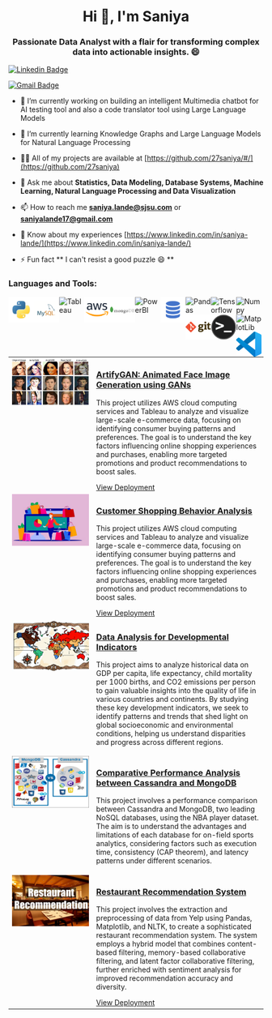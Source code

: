 <h1 align="center">Hi 👋, I'm Saniya</h1>
<h3 align="center">Passionate Data Analyst with a flair for transforming complex data into actionable insights. 😄
</h3>

[![Linkedin Badge](https://img.shields.io/badge/LinkedIn-0077B5?style=for-the-badge&logo=linkedin&logoColor=white&link=https://www.linkedin.com/in/saniya-lande/)](https://www.linkedin.com/in/saniya-lande/)

[![Gmail Badge](https://img.shields.io/badge/Gmail-D14836?style=for-the-badge&logo=gmail&logoColor=white&link=mailto:saniya.lande@sjsu.edu)](mailto:saniya.lande@sjsu.edu) 


- 🔭 I’m currently working on building an intelligent Multimedia chatbot for AI testing tool and also a code translator tool using Large Language Models

- 🌱 I’m currently learning Knowledge Graphs and Large Language Models for Natural Language Processing

- 👨‍💻 All of my projects are available at [https://github.com/27saniya/#/](https://github.com/27saniya)

- 💬 Ask me about **Statistics, Data Modeling, Database Systems, Machine Learning, Natural Language Processing and Data Visualization**

- 📫 How to reach me **saniya.lande@sjsu.com** or **saniyalande17@gmail.com**

- 📄 Know about my experiences [https://www.linkedin.com/in/saniya-lande/](https://www.linkedin.com/in/saniya-lande/)

- ⚡ Fun fact ** I can't resist a good puzzle 😄 **

### Languages and Tools: 
<img align="left" alt="python" width="50px" src="https://raw.githubusercontent.com/github/explore/80688e429a7d4ef2fca1e82350fe8e3517d3494d/topics/python/python.png" />
<img align="left" alt="MySQL" width="50px" src="https://raw.githubusercontent.com/github/explore/80688e429a7d4ef2fca1e82350fe8e3517d3494d/topics/mysql/mysql.png" />
<img align="left" alt="Tableau" width="50px" src="https://user-images.githubusercontent.com/32903323/43256817-e40da78a-90c5-11e8-9c84-9471549a1259.png" />
<img align="left" alt="AWS" width="50px" src="https://raw.githubusercontent.com/github/explore/80688e429a7d4ef2fca1e82350fe8e3517d3494d/topics/aws/aws.png" />
<img align="left" alt="MongoDB" width="50px" src="https://raw.githubusercontent.com/github/explore/80688e429a7d4ef2fca1e82350fe8e3517d3494d/topics/mongodb/mongodb.png" />
<img align="left" alt="PowerBI" width="50px" src="https://cdn.windowsreport.com/wp-content/uploads/2019/07/Fix-power-bi-cant-find-app.jpg" />
<img align="left" alt="SQL" width="50px" src="https://raw.githubusercontent.com/github/explore/80688e429a7d4ef2fca1e82350fe8e3517d3494d/topics/sql/sql.png" />
<img align="left" alt="Pandas" width="50px" src="https://avatars.githubusercontent.com/u/21206976?s=200&v=4" />
<img align="left" alt="Tensorflow" width="50px" src="https://www.vectorlogo.zone/logos/tensorflow/tensorflow-icon.svg" />
<img align="left" alt="Numpy" width="50px" src="https://user-images.githubusercontent.com/67586773/105040771-43887300-5a88-11eb-9f01-bee100b9ef22.png" />
<img align="left" alt="Git" width="50px" src="https://raw.githubusercontent.com/github/explore/80688e429a7d4ef2fca1e82350fe8e3517d3494d/topics/git/git.png" />
<img align="left" alt="Terminal" width="50px" src="https://raw.githubusercontent.com/github/explore/80688e429a7d4ef2fca1e82350fe8e3517d3494d/topics/terminal/terminal.png" />
<img align="left" alt="MatplotLib" width="50px" src="https://user-images.githubusercontent.com/67586773/105040771-43887300-5a88-11eb-9f01-bee100b9ef22.png" />
<img align="left" alt="Visual Studio Code" width="50px" src="https://raw.githubusercontent.com/github/explore/80688e429a7d4ef2fca1e82350fe8e3517d3494d/topics/visual-studio-code/visual-studio-code.png" />

<br>
<br>
<p></p>

<table>
  <tr>
    <td width="33%" valign="top">
      <a href="https://github.com/27saniya/Customer-Shopping-Behavior-Analysis" target="_blank" rel="noreferrer noopener">
        <img src="https://github.com/27saniya/27saniya/blob/main/assets/cartoon%20(3).jpg" alt="Project Image" width="100%" height = '100%'/>
      </a>
    </td>
    <td>
      <h3><a href="https://github.com/27saniya/ArtfyGAN">ArtifyGAN: Animated Face Image Generation using GANs</a></h3>
      <p>This project utilizes AWS cloud computing services and Tableau to analyze and visualize large-scale e-commerce data, focusing on identifying consumer buying patterns and preferences. The goal is to understand the key factors influencing online shopping experiences and purchases, enabling more targeted promotions and product recommendations to boost sales.</p>
      <a href="https://public.tableau.com/app/profile/saniya8270/viz/CustomerShoppingbehaviorAnalysis/CustomerShoppingBehaviorAnalysis" target="_blank" rel="noreferrer noopener">View Deployment</a>
    </td>
  </tr>
  
  <tr>
    <td width="33%" valign="top">
      <a href="https://github.com/27saniya/Customer-Shopping-Behavior-Analysis" target="_blank" rel="noreferrer noopener">
        <img src="https://github.com/27saniya/27saniya/blob/main/assets/customer.png" alt="Project Image" width="100%" height = '100%'/>
      </a>
    </td>
    <td>
      <h3><a href="https://github.com/27saniya/Customer-Shopping-Behavior-Analysis">Customer Shopping Behavior Analysis</a></h3>
      <p>This project utilizes AWS cloud computing services and Tableau to analyze and visualize large-scale e-commerce data, focusing on identifying consumer buying patterns and preferences. The goal is to understand the key factors influencing online shopping experiences and purchases, enabling more targeted promotions and product recommendations to boost sales.</p>
      <a href="https://public.tableau.com/app/profile/saniya8270/viz/CustomerShoppingbehaviorAnalysis/CustomerShoppingBehaviorAnalysis" target="_blank" rel="noreferrer noopener">View Deployment</a>
    </td>
  </tr>
  
  <tr>
    <td width="33%" valign="top">
      <a href="https://github.com/27saniya/development-indicators/blob/main/final_report.pdf" target="_blank" rel="noreferrer noopener">
        <img src="https://github.com/27saniya/27saniya/blob/main/assets/development_indicators.png" alt="Project Image" width="100%"/>
      </a>
    </td>
    <td>
      <h3><a href="https://github.com/27saniya/development-indicators/blob/main/final_report.pdf">Data Analysis for Developmental Indicators</a></h3>
      <p>This project aims to analyze historical data on GDP per capita, life expectancy, child mortality per 1000 births, and CO2 emissions per person to gain valuable insights into the quality of life in various countries and continents. By studying these key development indicators, we seek to identify patterns and trends that shed light on global socioeconomic and environmental conditions, helping us understand disparities and progress across different regions.</p>
      <a href="https://public.tableau.com/app/profile/saniya8270/viz/CustomerShoppingbehaviorAnalysis/CustomerShoppingBehaviorAnalysis" target="_blank" 
    </td>
  </tr>

  <tr>
    <td width="33%" valign="top">
      <a href="https://github.com/27saniya/Performance-Comparison-of-NBA-Players" target="_blank" rel="noreferrer noopener">
        <img src="https://github.com/27saniya/Performance-Comparison-of-NBA-Players/blob/main/mongo-vs-cassandra-e1588071082753_768x512.png" alt="Project Image" width="100%"/>
      </a>
    </td>
    <td>
      <h3><a href="https://github.com/27saniya/Performance-Comparison-of-NBA-Players/blob/main/Comparsion_Cassandra_mongodb.pdf">Comparative Performance Analysis between Cassandra and MongoDB</a></h3>
      <p>This project involves a performance comparison between Cassandra and MongoDB, two leading NoSQL databases, using the NBA player dataset. The aim is to understand the advantages and limitations of each database for on-field sports analytics, considering factors such as execution time, consistency (CAP theorem), and latency patterns under different scenarios.</p>
    </td>
  </tr>
  
  <tr>
    <td width="33%" valign="top">
      <a href="https://github.com/27saniya/Restaurant-Recommendation-System/tree/main" target="_blank" rel="noreferrer noopener">
        <img src="https://github.com/27saniya/27saniya/blob/main/assets/resturant-edi.png" alt="Project Image" width="100%"/>
      </a>
    </td>
    <td>
      <h3><a href="https://github.com/27saniya/Restaurant-Recommendation-System/blob/main/Restaurant_Recommendation.pdf">Restaurant Recommendation System</a></h3>
      <p>This project involves the extraction and preprocessing of data from Yelp using Pandas, Matplotlib, and NLTK, to create a sophisticated restaurant recommendation system. The system employs a hybrid model that combines content-based filtering, memory-based collaborative filtering, and latent factor collaborative filtering, further enriched with sentiment analysis for improved recommendation accuracy and diversity.</p>
      <a href="#">View Deployment</a>
    </td>
  </tr>
</table>


<!--
**27saniya/27saniya** is a ✨ _special_ ✨ repository because its `README.md` (this file) appears on your GitHub profile.

Here are some ideas to get you started:

- 🔭 I’m currently working on ...
- 🌱 I’m currently learning ...
- 👯 I’m looking to collaborate on ...
- 🤔 I’m looking for help with ...
- 💬 Ask me about ...
- 📫 How to reach me: ...
- 😄 Pronouns: ...
- ⚡ Fun fact: ...
-->
